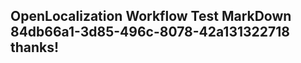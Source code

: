 <properties
ms.topic="hero-topic"
ms.test1="hero-topic"
ms.test2="test"/>

## OpenLocalization Workflow Test MarkDown 84db66a1-3d85-496c-8078-42a131322718 thanks!
